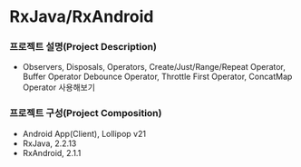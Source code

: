 # RxJava/RxAndroid 

### 프로젝트 설명(Project Description)

- Observers, Disposals, Operators, Create/Just/Range/Repeat Operator, Buffer Operator
  Debounce Operator, Throttle First Operator, ConcatMap Operator 사용해보기

### 프로젝트 구성(Project Composition)

- Android App(Client), Lollipop v21
- RxJava, 2.2.13
- RxAndroid, 2.1.1
